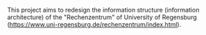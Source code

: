 This project aims to redesign the information structure (information architecture) of the "Rechenzentrum" of University of Regensburg (https://www.uni-regensburg.de/rechenzentrum/index.html).